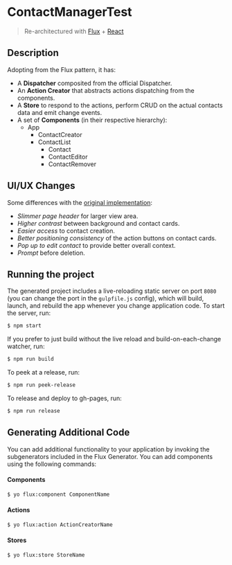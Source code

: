 
# ContactManagerTest

> Re-architectured with [Flux](https://facebook.github.io/flux/docs/overview.html#content) + [React](https://facebook.github.io/react/)

## Description

Adopting from the Flux pattern, it has:

- A **Dispatcher** composited from the official Dispatcher.
- An **Action Creator** that abstracts actions dispatching from the components.
- A **Store** to respond to the actions, perform CRUD on the actual contacts data and emit change events.
- A set of **Components** (in their respective hierarchy):
    - App
        - ContactCreator
        - ContactList
            - Contact
            - ContactEditor
            - ContactRemover

## UI/UX Changes

Some differences with the [original implementation](http://dmytroyarmak.github.io/backbone-contact-manager):

- *Slimmer page header* for larger view area.
- *Higher contrast* between background and contact cards.
- *Easier access* to contact creation.
- *Better positioning consistency* of the action buttons on contact cards.
- *Pop up to edit contact* to provide better overall context.
- *Prompt* before deletion.

## Running the project

The generated project includes a live-reloading static server on port `8080` (you can change the port in the `gulpfile.js` config), which will build, launch, and rebuild the app whenever you change application code. To start the server, run:

```bash
$ npm start
```

If you prefer to just build without the live reload and build-on-each-change watcher, run:

```bash
$ npm run build
```

To peek at a release, run:

```bash
$ npm run peek-release
```

To release and deploy to gh-pages, run:

```bash
$ npm run release
```


## Generating Additional Code

You can add additional functionality to your application by invoking the subgenerators included in the Flux Generator. You can add components using the following commands:

#### Components
```bash
$ yo flux:component ComponentName
```

#### Actions
```bash
$ yo flux:action ActionCreatorName
```

#### Stores
```bash
$ yo flux:store StoreName
```

